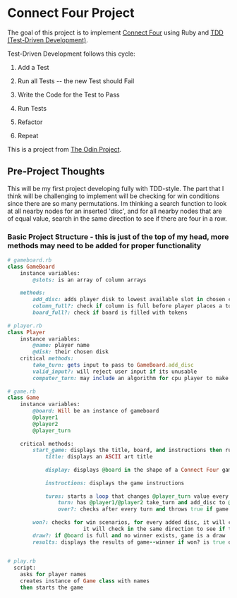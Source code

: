 # Connect Four Project

The goal of this project is to implement [Connect Four](https://en.wikipedia.org/wiki/Connect_Four) using Ruby and [TDD (Test-Driven Development)](https://en.wikipedia.org/wiki/Test-driven_development).

Test-Driven Development follows this cycle:

1. Add a Test

2. Run all Tests -- the new Test should Fail

3. Write the Code for the Test to Pass

4. Run Tests

5. Refactor

6. Repeat

This is a project from [The Odin Project](https://www.theodinproject.com/courses/ruby-programming/lessons/testing-ruby).


## Pre-Project Thoughts

This will be my first project developing fully with TDD-style. 
The part that I think will be challenging to implement will be checking for win conditions since there are so many permutations.
Im thinking a search function to look at all nearby nodes for an inserted 'disc', and for all nearby nodes that are of equal value, search in the same direction to see if there are four in a row.

### Basic Project Structure - this is just of the top of my head, more methods may need to be added for proper functionality

```ruby
# gameboard.rb
class GameBoard
	instance variables:
		@slots: is an array of column arrays
    
	methods: 
    	add_disc: adds player disk to lowest available slot in chosen column.
    	column_full?: check if column is full before player places a token
    	board_full?: check if board is filled with tokens
    
# player.rb
class Player
	instance variables:
		@name: player name
    	@disk: their chosen disk
	critical methods: 
		take_turn: gets input to pass to GameBoard.add_disc 
    	valid_input?: will reject user input if its unusable
    	computer_turn: may include an algorithm for cpu player to make turns for 1 player games.
    
# game.rb 
class Game
	instance variables:
    	@board: Will be an instance of gameboard
    	@player1
    	@player2
    	@player_turn
    
	critical methods:
		start_game: displays the title, board, and instructions then runs main game loop
			title: displays an ASCII art title 
      
			display: displays @board in the shape of a Connect Four game 
      
			instructions: displays the game instructions
      
			turns: starts a loop that changes @player_turn value every turn and checks for win scenario
				turn: has @player1/@player2 take_turn and add_disc to @board
				over?: checks after every turn and throws true if game is won? or draw?, otherwise returns false and loop continues
          
		won?: checks for win scenarios, for every added disc, it will check all discs at distance = 1 if they are the same, if so:
					    it will check in the same direction to see if there are 4 in a row, if so, win conditions are met
		draw?: if @board is full and no winner exists, game is a draw
		results: displays the results of game--winner if won? is true otherwise game is a draw
      

# play.rb
  script:
    asks for player names 
    creates instance of Game class with names
    then starts the game 
```
